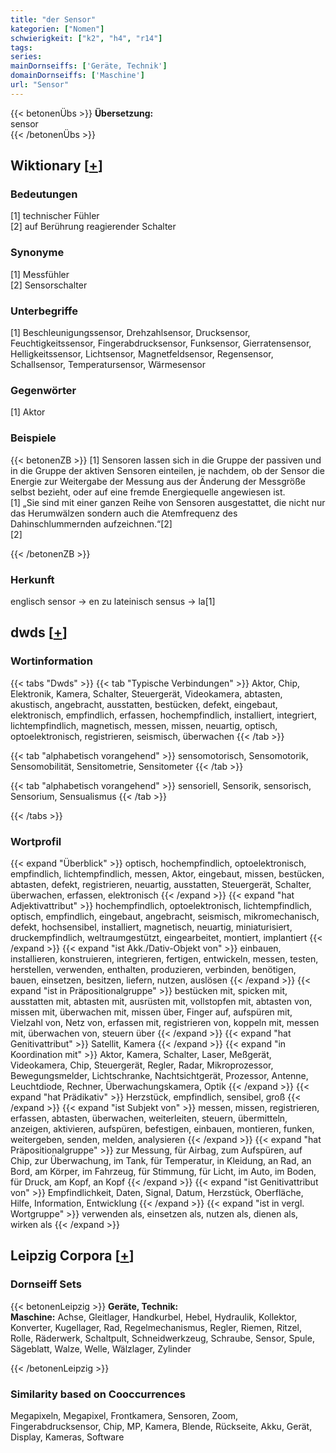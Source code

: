 ```yaml
---
title: "der Sensor"
kategorien: ["Nomen"]
schwierigkeit: ["k2", "h4", "r14"]
tags:
series:
mainDornseiffs: ['Geräte, Technik']
domainDornseiffs: ['Maschine']
url: "Sensor"
---
```


{{< betonenÜbs >}}
**Übersetzung:**  
sensor  
{{< /betonenÜbs >}}

## Wiktionary [[+](https://de.wiktionary.org/wiki/Sensor)]

### Bedeutungen
[1] technischer Fühler  
[2] auf Berührung reagierender Schalter  

### Synonyme
[1] Messfühler  
[2] Sensorschalter  

### Unterbegriffe
[1] Beschleunigungssensor, Drehzahlsensor, Drucksensor, Feuchtigkeitssensor, Fingerabdrucksensor, Funksensor, Gierratensensor, Helligkeitssensor, Lichtsensor, Magnetfeldsensor, Regensensor, Schallsensor, Temperatursensor, Wärmesensor  

### Gegenwörter
[1] Aktor  

### Beispiele
{{< betonenZB >}}
[1] Sensoren lassen sich in die Gruppe der passiven und in die Gruppe der aktiven Sensoren einteilen, je nachdem, ob der Sensor die Energie zur Weitergabe der Messung aus der Änderung der Messgröße selbst bezieht, oder auf eine fremde Energiequelle angewiesen ist.  
[1] „Sie sind mit einer ganzen Reihe von Sensoren ausgestattet, die nicht nur das Herumwälzen sondern auch die Atemfrequenz des Dahinschlummernden aufzeichnen.“[2]  
[2]  

{{< /betonenZB >}}
### Herkunft
englisch sensor → en zu lateinisch sensus → la[1]  



## dwds [[+](https://www.dwds.de/wb/Sensor)]

### Wortinformation
{{< tabs "Dwds" >}}
{{< tab "Typische Verbindungen" >}}
Aktor, Chip, Elektronik, Kamera, Schalter, Steuergerät, Videokamera, abtasten, akustisch, angebracht, ausstatten, bestücken, defekt, eingebaut, elektronisch, empfindlich, erfassen, hochempfindlich, installiert, integriert, lichtempfindlich, magnetisch, messen, missen, neuartig, optisch, optoelektronisch, registrieren, seismisch, überwachen
{{< /tab >}}

{{< tab "alphabetisch vorangehend" >}}
sensomotorisch, Sensomotorik, Sensomobilität, Sensitometrie, Sensitometer
{{< /tab >}}

{{< tab "alphabetisch vorangehend" >}}
sensoriell, Sensorik, sensorisch, Sensorium, Sensualismus
{{< /tab >}}

{{< /tabs >}}

### Wortprofil
{{< expand "Überblick" >}} optisch, hochempfindlich, optoelektronisch, empfindlich, lichtempfindlich, messen, Aktor, eingebaut, missen, bestücken, abtasten, defekt, registrieren, neuartig, ausstatten, Steuergerät, Schalter, überwachen, erfassen, elektronisch {{< /expand >}}
{{< expand "hat Adjektivattribut" >}} hochempfindlich, optoelektronisch, lichtempfindlich, optisch, empfindlich, eingebaut, angebracht, seismisch, mikromechanisch, defekt, hochsensibel, installiert, magnetisch, neuartig, miniaturisiert, druckempfindlich, weltraumgestützt, eingearbeitet, montiert, implantiert {{< /expand >}}
{{< expand "ist Akk./Dativ-Objekt von" >}} einbauen, installieren, konstruieren, integrieren, fertigen, entwickeln, messen, testen, herstellen, verwenden, enthalten, produzieren, verbinden, benötigen, bauen, einsetzen, besitzen, liefern, nutzen, auslösen {{< /expand >}}
{{< expand "ist in Präpositionalgruppe" >}} bestücken mit, spicken mit, ausstatten mit, abtasten mit, ausrüsten mit, vollstopfen mit, abtasten von, missen mit, überwachen mit, missen über, Finger auf, aufspüren mit, Vielzahl von, Netz von, erfassen mit, registrieren von, koppeln mit, messen mit, überwachen von, steuern über {{< /expand >}}
{{< expand "hat Genitivattribut" >}} Satellit, Kamera {{< /expand >}}
{{< expand "in Koordination mit" >}} Aktor, Kamera, Schalter, Laser, Meßgerät, Videokamera, Chip, Steuergerät, Regler, Radar, Mikroprozessor, Bewegungsmelder, Lichtschranke, Nachtsichtgerät, Prozessor, Antenne, Leuchtdiode, Rechner, Überwachungskamera, Optik {{< /expand >}}
{{< expand "hat Prädikativ" >}} Herzstück, empfindlich, sensibel, groß {{< /expand >}}
{{< expand "ist Subjekt von" >}} messen, missen, registrieren, erfassen, abtasten, überwachen, weiterleiten, steuern, übermitteln, anzeigen, aktivieren, aufspüren, befestigen, einbauen, montieren, funken, weitergeben, senden, melden, analysieren {{< /expand >}}
{{< expand "hat Präpositionalgruppe" >}} zur Messung, für Airbag, zum Aufspüren, auf Chip, zur Überwachung, im Tank, für Temperatur, in Kleidung, an Rad, an Bord, am Körper, im Fahrzeug, für Stimmung, für Licht, im Auto, im Boden, für Druck, am Kopf, an Kopf {{< /expand >}}
{{< expand "ist Genitivattribut von" >}} Empfindlichkeit, Daten, Signal, Datum, Herzstück, Oberfläche, Hilfe, Information, Entwicklung {{< /expand >}}
{{< expand "ist in vergl. Wortgruppe" >}} verwenden als, einsetzen als, nutzen als, dienen als, wirken als {{< /expand >}}

## Leipzig Corpora [[+](https://corpora.uni-leipzig.de/en/res?word=Sensor&corpusId=deu_newscrawl-public_2018)]

### Dornseiff Sets
{{< betonenLeipzig >}}
**Geräte, Technik:**  
**Maschine:** Achse, Gleitlager, Handkurbel, Hebel, Hydraulik, Kollektor, Konverter, Kugellager, Rad, Regelmechanismus, Regler, Riemen, Ritzel, Rolle, Räderwerk, Schaltpult, Schneidwerkzeug, Schraube, Sensor, Spule, Sägeblatt, Walze, Welle, Wälzlager, Zylinder  

{{< /betonenLeipzig >}}

### Similarity based on Cooccurrences
Megapixeln, Megapixel, Frontkamera, Sensoren, Zoom, Fingerabdrucksensor, Chip, MP, Kamera, Blende, Rückseite, Akku, Gerät, Display, Kameras, Software

